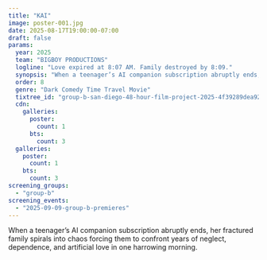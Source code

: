 ```yaml
---
title: "KAI"
image: poster-001.jpg
date: 2025-08-17T19:00:00-07:00
draft: false
params:
  year: 2025
  team: "BIGBOY PRODUCTIONS"
  logline: "Love expired at 8:07 AM. Family destroyed by 8:09."
  synopsis: "When a teenager’s AI companion subscription abruptly ends, her fractured family spirals into chaos forcing them to confront years of neglect, dependence, and artificial love in one harrowing morning."
  order: 8
  genre: "Dark Comedy Time Travel Movie"
  tixtree_id: "group-b-san-diego-48-hour-film-project-2025-4f39289dea92"
  cdn:
    galleries:
      poster:
        count: 1
      bts:
        count: 3
  galleries:
    poster:
      count: 1
    bts:
      count: 3
screening_groups:
  - "group-b"
screening_events:
  - "2025-09-09-group-b-premieres"
---
```

When a teenager’s AI companion subscription abruptly ends, her fractured family spirals into chaos forcing them to confront years of neglect, dependence, and artificial love in one harrowing morning.
